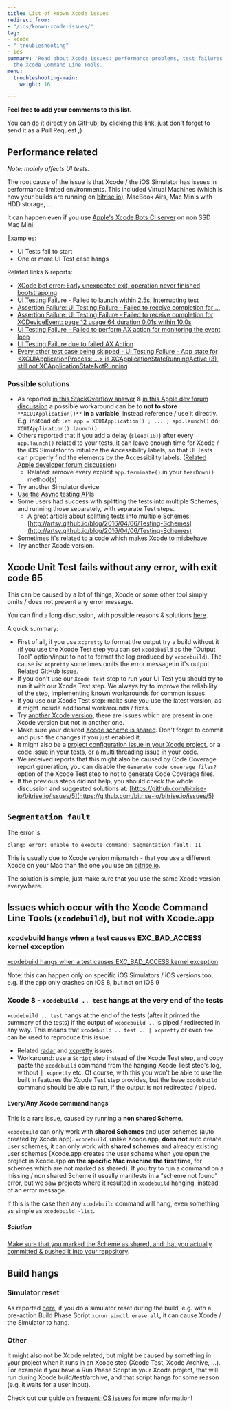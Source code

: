 ```yaml
---
title: List of known Xcode issues
redirect_from:
- "/ios/known-xcode-issues/"
tag:
- xcode
- " troubleshooting"
- ios
summary: 'Read about Xcode issues: performance problems, test failures, troubles with
  the Xcode Command Line Tools.'
menu:
  troubleshooting-main:
    weight: 16

---
```

**Feel free to add your comments to this list.**

[You can do it directly on GitHub, by clicking this link](https://github.com/bitrise-io/devcenter/blob/master/_articles/troubleshooting/known-xcode-issues.md), just don't forget to send it as a Pull Request ;)

## Performance related

_Note: mainly affects UI tests._

The root cause of the issue is that Xcode / the iOS Simulator has issues in performance limited environments. This included Virtual Machines (which is how your builds are running on [bitrise.io](https://www.bitrise.io)), MacBook Airs, Mac Minis with HDD storage, ...

It can happen even if you use [Apple's Xcode Bots CI server](http://www.openradar.me/23386199) on non SSD Mac Mini.

Examples:

* UI Tests fail to start
* One or more UI Test case hangs

Related links & reports:

* [XCode bot error: Early unexpected exit, operation never finished bootstrapping](http://stackoverflow.com/questions/36312500/xcode-bot-error-early-unexpected-exit-operation-never-finished-bootstrapping)
* [UI Testing Failure - Failed to launch within 2.5s, Interrupting test](https://forums.developer.apple.com/thread/20747)
* [Assertion Failure: UI Testing Failure - Failed to receive completion for ...](https://forums.developer.apple.com/thread/15209)
* [Assertion Failure: UI Testing Failure - Failed to receive completion for XCDeviceEvent: page 12 usage 64 duration 0.01s within 10.0s](https://forums.developer.apple.com/thread/31311)
* [UI Testing Failure - Failed to perform AX action for monitoring the event loop](https://forums.developer.apple.com/thread/31312)
* [UI Testing Failure due to failed AX Action](https://forums.developer.apple.com/thread/4472)
* [Every other test case being skipped - UI Testing Failure - App state for <XCUIApplicationProcess: ...> is XCApplicationStateRunningActive (3), still not XCApplicationStateNotRunning](https://forums.developer.apple.com/thread/28732)

### Possible solutions

* As reported [in this StackOverflow answer](http://stackoverflow.com/a/37866825/974381) & [in this Apple dev forum discussion](https://forums.developer.apple.com/thread/4472)
  a possible workaround can be to **not to store** `**XCUIApplication()**` **in a variable**, instead
  reference / use it directly. E.g. instead of: `let app = XCUIApplication() ; ... ; app.launch()`
  do: `XCUIApplication().launch()`
* Others reported that if you add a delay (`sleep(10)`) after every `app.launch()` related to your tests, it can
  leave enough time for Xcode / the iOS Simulator to initialize the Accessibility labels,
  so that UI Tests can properly find the elements by the Accessibility labels. ([Related Apple developer forum discussion](https://forums.developer.apple.com/thread/28732))
  * Related: remove every explicit `app.terminate()` in your `tearDown()` method(s)
* Try another Simulator device
* [Use the Async testing APIs](http://stackoverflow.com/a/32481202/974381)
* Some users had success with splitting the tests into multiple Schemes, and running those separately, with separate Test steps.
  * A great article about splitting tests into multiple Schemes:
    [http://artsy.github.io/blog/2016/04/06/Testing-Schemes](http://artsy.github.io/blog/2016/04/06/Testing-Schemes)
* [Sometimes it's related to a code which makes Xcode to misbehave](https://github.com/fastlane/fastlane/issues/3874#issuecomment-219991408)
* Try another Xcode version.

## Xcode Unit Test fails without any error, with exit code 65

This can be caused by a lot of things, Xcode or some other tool simply
omits / does not present any error message.

You can find a long discussion, with possible reasons & solutions [here](https://github.com/bitrise-io/bitrise.io/issues/5).

A quick summary:

* First of all, if you use `xcpretty` to format the output try a build without it
  (if you use the Xcode Test step you can set `xcodebuild` as the "Output Tool" option/input
  to not to format the log produced by `xcodebuild`). The cause is: `xcpretty` sometimes
  omits the error message in it's output. [Related GitHub issue](https://github.com/bitrise-io/bitrise.io/issues/27).
* If you don't use our `Xcode Test` step to run your UI Test you should try to run
  it with our Xcode Test step. We always try to improve the reliability of the step,
  implementing known workarounds for common issues.
* If you use our Xcode Test step: make sure you use the latest version, as it
  might include additional workarounds / fixes.
* Try [another Xcode version](http://devcenter.bitrise.io/docs/available-stacks#section-how-to-switch-to-the-new-beta-stacks),
  there are issues which are present in one Xcode version but not in another one.
* Make sure your desired [Xcode scheme is shared](https://devcenter.bitrise.io/troubleshooting/frequent-ios-issues/#xcode-scheme-not-found). Don't forget to commit and push the changes if you just enabled it.
* It might also be a [project configuration issue in your Xcode project](https://github.com/bitrise-io/bitrise.io/issues/5#issuecomment-140188658),
  or a [code issue in your tests](https://github.com/bitrise-io/bitrise.io/issues/5#issuecomment-160171566),
  or a [multi threading issue in your code](https://github.com/bitrise-io/bitrise.io/issues/5#issuecomment-190163069).
* We received reports that this might also be caused by Code Coverage report generation,
  you can disable the `Generate code coverage files?` option of the Xcode Test step
  to not to generate Code Coverage files.
* If the previous steps did not help, you should check the whole discussion and suggested solutions at: [https://github.com/bitrise-io/bitrise.io/issues/5](https://github.com/bitrise-io/bitrise.io/issues/5)

## `Segmentation fault`

The error is:

    clang: error: unable to execute command: Segmentation fault: 11

This is usually due to Xcode version mismatch - that you use a different Xcode on your Mac than the one you use on [bitrise.io](https://www.bitrise.io). 

The solution is simple, just make sure that you use the same Xcode version everywhere.

## Issues which occur with the Xcode Command Line Tools (`xcodebuild`), but not with Xcode.app

### xcodebuild hangs when a test causes EXC_BAD_ACCESS kernel exception

[xcodebuild hangs when a test causes EXC_BAD_ACCESS kernel exception](https://openradar.appspot.com/24222858)

Note: this can happen only on specific iOS Simulators / iOS versions too, e.g. if the app only crashes on iOS 8, but not on iOS 9

### Xcode 8 - `xcodebuild .. test` hangs at the very end of the tests

`xcodebuild .. test` hangs at the end of the tests (after it printed the summary of the tests)
if the output of `xcodebuild ..` is piped / redirected in any way.
This means that `xcodebuild .. test .. | xcpretty` or even `tee` can be used to reproduce this issue.

* Related [radar](http://openradar.appspot.com/26872644) and [xcpretty](https://github.com/supermarin/xcpretty/issues/227) issues.
* Workaround: use a `Script` step instead of the Xcode Test step,
  and copy paste the `xcodebuild` command from the hanging Xcode Test step's log, without `| xcpretty` etc.
  Of course, with this you won't be able to use the built in features the Xcode Test step
  provides, but the base `xcodebuild` command should be able to run, if the output
  is not redirected / piped.

#### Every/Any Xcode command hangs

This is a rare issue, caused by running a **non shared Scheme**.

`xcodebuild` can only work with **shared Schemes** and user schemes (auto created by Xcode.app).
`xcodebuild`, unlike Xcode.app, **does not** auto create user schemes, it can only work with
**shared schemes** and already existing user schemes (Xcode.app creates the user scheme when you open
the project in Xcode.app **on the specific Mac machine the first time**, for schemes which are not marked as shared).
If you try to run a command on a missing / non shared Scheme it usually manifests in a "scheme not found"
error, but we saw projects where it resulted in `xcodebuild` hanging, instead
of an error message.

If this is the case then any `xcodebuild` command will hang, even something
as simple as `xcodebuild -list`.

##### Solution

[Make sure that you marked the Scheme as shared, and that you actually committed & pushed it into your repository](https://devcenter.bitrise.io/troubleshooting/frequent-ios-issues/#xcode-scheme-not-found).

## Build hangs

### Simulator reset

As reported [here](https://github.com/bitrise-io/steps-xcode-test/issues/57#event-796203051), if you do a simulator reset during the build, e.g. with a pre-action Build Phase Script `xcrun simctl erase all`, it can cause Xcode / the Simulator to hang.

### Other

It might also not be Xcode related, but might be caused by something in your project when it runs in an Xcode step (Xcode Test, Xcode Archive, ...). For example if you have a Run Phase Script in your Xcode project, that will run during Xcode build/test/archive, and that script hangs for some reason (e.g. it waits for a user input).

Check out our guide on [frequent iOS issues](https://devcenter.bitrise.io/troubleshooting/frequent-ios-issues/) for more information!